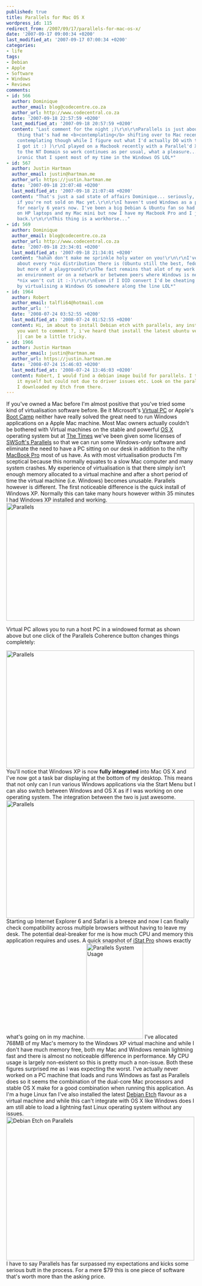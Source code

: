 ```yaml
---
published: true
title: Parallels for Mac OS X
wordpress_id: 115
redirect_from: /2007/09/17/parallels-for-mac-os-x/
date: '2007-09-17 09:00:34 +0200'
last_modified_at: '2007-09-17 07:00:34 +0200'
categories:
- life
tags:
- Debian
- Apple
- Software
- Windows
- Reviews
comments:
- id: 566
  author: Dominique
  author_email: blog@codecentre.co.za
  author_url: http://www.codecentral.co.za
  date: '2007-09-18 22:57:59 +0200'
  last_modified_at: '2007-09-18 20:57:59 +0200'
  content: "Last comment for the night ;)\r\n\r\nParallels is just about the only
    thing that's had me <b>contemplating</b> shifting over to Mac recently(i'll keep
    contemplating though while I figure out what I'd actually DO with the Mac once
    I got it :) )\r\nI played on a Macbook recently with a Parallel'd XP connected
    to the NT Domain so work continues as per usual, what a pleasure...but also...how
    ironic that I spent most of my time in the Windows OS LOL*"
- id: 567
  author: Justin Hartman
  author_email: justin@hartman.me
  author_url: https://justin.hartman.me
  date: '2007-09-18 23:07:48 +0200'
  last_modified_at: '2007-09-18 21:07:48 +0200'
  content: "That's just a sad state of affairs Dominique... seriously, move to Linux
    if you're not sold on Mac yet.\r\n\r\nI haven't used Windows as a primary machine
    for nearly 6 years now. I've been a big Debian & Ubuntu fan so had those running
    on HP laptops and my Mac mini but now I have my Macbook Pro and I just won't look
    back.\r\n\r\nThis thing is a workhorse..."
- id: 569
  author: Dominique
  author_email: blog@codecentre.co.za
  author_url: http://www.codecentral.co.za
  date: '2007-09-18 23:34:01 +0200'
  last_modified_at: '2007-09-18 21:34:01 +0200'
  content: "hahah don't make me sprinkle holy water on you!\r\n\r\nI've used just
    about every *nix distribution there is (Ubuntu still the best, fedora alright
    but more of a playground)\r\nThe fact remains that alot of my work happens in
    an environment or on a network or between peers where Windows is necessary, and
    *nix won't cut it :-)\r\n\r\nEven if I DID convert I'd be cheating my moer off
    by virtualising a Windows OS somewhere along the line LOL*"
- id: 1964
  author: Robert
  author_email: talfli64@hotmail.com
  author_url: ''
  date: '2008-07-24 03:52:55 +0200'
  last_modified_at: '2008-07-24 01:52:55 +0200'
  content: Hi, im about to install Debian etch with parallels, any installation issues
    you want to comment ?, i've heard that install the latest ubuntu version with
    || can be a little tricky.
- id: 1966
  author: Justin Hartman
  author_email: justin@hartman.me
  author_url: https://justin.hartman.me
  date: '2008-07-24 15:46:03 +0200'
  last_modified_at: '2008-07-24 13:46:03 +0200'
  content: Robert, I would find a debian image build for parallels. I tried to install
    it myself but could not due to driver issues etc. Look on the parallels website,
    I downloaded my Etch from there.
---
```

If you've owned a Mac before I'm almost positive that you've tried some kind of virtualisation software before. Be it Microsoft's <a href="http://www.microsoft.com/windows/products/winfamily/virtualpc/default.mspx">Virtual PC</a> or Apple's <a href="http://www.apple.com/macosx/bootcamp/">Boot Camp</a> neither have really solved the great need to run Windows applications on a Apple Mac machine.
Most Mac owners actually couldn't be bothered with Virtual machines on the stable and powerful <a href="http://www.apple.com/macosx/leopard/">OS X</a> operating system but at <a href="http://www.thetimes.co.za">The Times</a> we've been given some licenses of <a href="http://www.parallels.com/">SWSoft's Parallels</a> so that we can run some Windows-only software and eliminate the need to have a PC sitting on our desk in addition to the nifty <a href="http://www.apple.com/macbookpro/">MacBook Pro</a> most of us have.
As with most virtualisation products I'm sceptical because this normally equates to a slow Mac computer and many system crashes. My experience of virtualisation is that there simply isn't enough memory allocated to a virtual machine and after a short period of time the virtual machine (i.e. Windows) becomes unusable. Parallels however is different.
The first noticeable difference is the quick install of Windows XP. Normally this can take many hours however within 35 minutes I had Windows XP installed and working.
<a href="http://www.flickr.com/photos/justinhartman/1391240147/" title="Photo Sharing"><img src="http://farm2.static.flickr.com/1038/1391240147_b93af7563e.jpg" width="500" height="313" alt="Parallels" /></a>
<!--more-->Virtual PC allows you to run a host PC in a windowed format as shown above but one click of the Parallels Coherence button changes things completely:
<a href="http://www.flickr.com/photos/justinhartman/1391241787/" title="Photo Sharing"><img src="http://farm2.static.flickr.com/1320/1391241787_ed84018fde.jpg" width="500" height="313" alt="Parallels" /></a>
You'll notice that Windows XP is now <strong>fully integrated</strong> into Mac OS X and I've now got a task bar displaying at the bottom of my desktop. This means that not only can I run various Windows applications via the Start Menu but I can also switch between Windows and OS X as if I was working on one operating system. The integration between the two is just awesome.
<a href="http://www.flickr.com/photos/justinhartman/1392137074/" title="Photo Sharing"><img src="http://farm2.static.flickr.com/1326/1392137074_98746cb8c8.jpg" width="500" height="313" alt="Parallels" /></a>
Starting up Internet Explorer 6 and Safari is a breeze and now I can finally check compatibility across multiple browsers without having to leave my desk.
The potential deal-breaker for me is how much CPU and memory this application requires and uses. A quick snapshot of <a href="http://www.islayer.com/index.php?op=item&id=7">iStat Pro</a> shows exactly what's going on in my machine.
<a href="http://www.flickr.com/photos/justinhartman/1392137280/" title="Photo Sharing"><img src="http://farm2.static.flickr.com/1326/1392137280_c8ccfc482e_o.png" width="151" height="253" alt="Parallels System Usage" /></a>
I've allocated 768MB of my Mac's memory to the Windows XP virtual machine and while I don't have much memory free, both my Mac and Windows remain lightning fast and there is almost no noticeable difference in performance.
My CPU usage is largely non-existent so this is pretty much a non-issue. Both these figures surprised me as I was expecting the worst. I've actually never worked on a PC machine that loads and runs Windows as fast as Parallels does so it seems the combination of the dual-core Mac processors and stable OS X make for a good combination when running this application.
As I'm a huge Linux fan I've also installed the latest <a href="http://www.debian.org">Debian Etch</a> flavour as a virtual machine and while this can't integrate with OS X like Windows does I am still able to load a lightning fast Linux operating system without any issues.
<a href="http://www.flickr.com/photos/justinhartman/1392145724/" title="Photo Sharing"><img src="http://farm2.static.flickr.com/1119/1392145724_a9cca26502.jpg" width="500" height="382" alt="Debian Etch on Parallels" /></a>
I have to say Parallels has far surpassed my expectations and kicks some serious butt in the process. For a mere $79 this is one piece of software that's worth more than the asking price.
